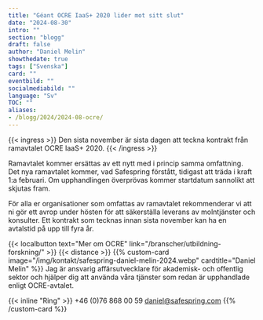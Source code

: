 ```yaml
---
title: "Géant OCRE IaaS+ 2020 lider mot sitt slut"
date: "2024-08-30"
intro: ""
section: "blogg"
draft: false
author: "Daniel Melin"
showthedate: true
tags: ["Svenska"]
card: ""
eventbild: ""
socialmediabild: ""
language: "Sv"
TOC: ""
aliases:
- /blogg/2024/2024-08-ocre/
---
```


{{< ingress >}}
Den sista november är sista dagen att teckna kontrakt från ramavtalet OCRE IaaS+ 2020. 
{{< /ingress >}}

Ramavtalet kommer ersättas av ett nytt med i princip samma omfattning. Det nya ramavtalet kommer, vad Safespring förstått,  tidigast att träda i kraft 1:a februari. Om upphandlingen överprövas kommer startdatum sannolikt att skjutas fram.

För alla er organisationer som omfattas av ramavtalet rekommenderar vi att ni gör ett avrop under hösten för att säkerställa leverans av molntjänster och konsulter. Ett kontrakt som tecknas innan sista november kan ha en avtalstid på upp till fyra år.

{{< localbutton text="Mer om OCRE" link="/branscher/utbildning-forskning/" >}}
{{< distance >}}
{{% custom-card image="/img/kontakt/safespring-daniel-melin-2024.webp" cardtitle="Daniel Melin" %}}
Jag är ansvarig affärsutvecklare för akademisk- och offentlig sektor och hjälper dig att använda våra tjänster som redan är upphandlade enligt OCRE-avtalet.  

{{< inline "Ring" >}} +46 (0)76 868 00 59 
[daniel@safespring.com](mailto:daniel.melin@safespring.com)
{{% /custom-card %}}